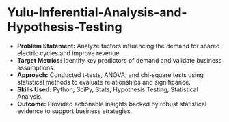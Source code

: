 # Yulu-Inferential-Analysis-and-Hypothesis-Testing

- **Problem Statement:** Analyze factors influencing the demand for shared electric cycles and improve revenue.
- **Target Metrics:** Identify key predictors of demand and validate business assumptions.
- **Approach:** Conducted t-tests, ANOVA, and chi-square tests using statistical methods to evaluate relationships and significance.
- **Skills Used:** Python, SciPy, Stats, Hypothesis Testing, Statistical Analysis.
- **Outcome:** Provided actionable insights backed by robust statistical evidence to support business strategies.
